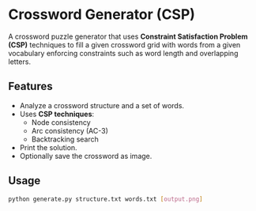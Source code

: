 # Crossword Generator (CSP)

A crossword puzzle generator that uses **Constraint Satisfaction Problem (CSP)** techniques to fill a given crossword grid with words from a given vocabulary enforcing constraints such as word length and overlapping letters.

## Features
- Analyze a crossword structure and a set of words.
- Uses **CSP techniques**:
  - Node consistency
  - Arc consistency (AC-3)
  - Backtracking search
- Print the solution.
- Optionally save the crossword as image.

## Usage

```bash
python generate.py structure.txt words.txt [output.png]